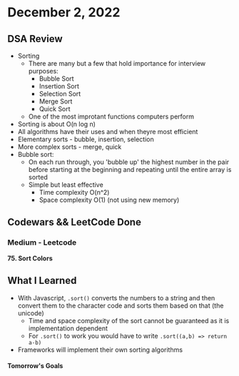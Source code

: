 # December 2, 2022 

## DSA Review
- Sorting
    - There are many but a few that hold importance for interview purposes:
        - Bubble Sort
        - Insertion Sort
        - Selection Sort
        - Merge Sort
        - Quick Sort
    - One of the most improtant functions computers perform
- Sorting is about O(n log n)
- All algorithms have their uses and when theyre most efficient
- Elementary sorts - bubble, insertion, selection
- More complex sorts - merge, quick
- Bubble sort:
    - On each run through, you 'bubble up' the highest number in the pair before starting at the beginning and repeating until the entire array is sorted
    - Simple but least effective
        - Time complexity O(n^2)
        - Space complexity O(1) (not using new memory)

## Codewars && LeetCode Done

### Medium - Leetcode
**75. Sort Colors**

## What I Learned
- With Javascript, `.sort()` converts the numbers to a string and then convert them to the character code and sorts them based on that (the unicode)
    - Time and space complexity of the sort cannot be guaranteed as it is implementation dependent 
    - For `.sort()` to work you would have to write `.sort((a,b) => return a-b)`
- Frameworks will implement their own sorting algorithms

#### Tomorrow's Goals